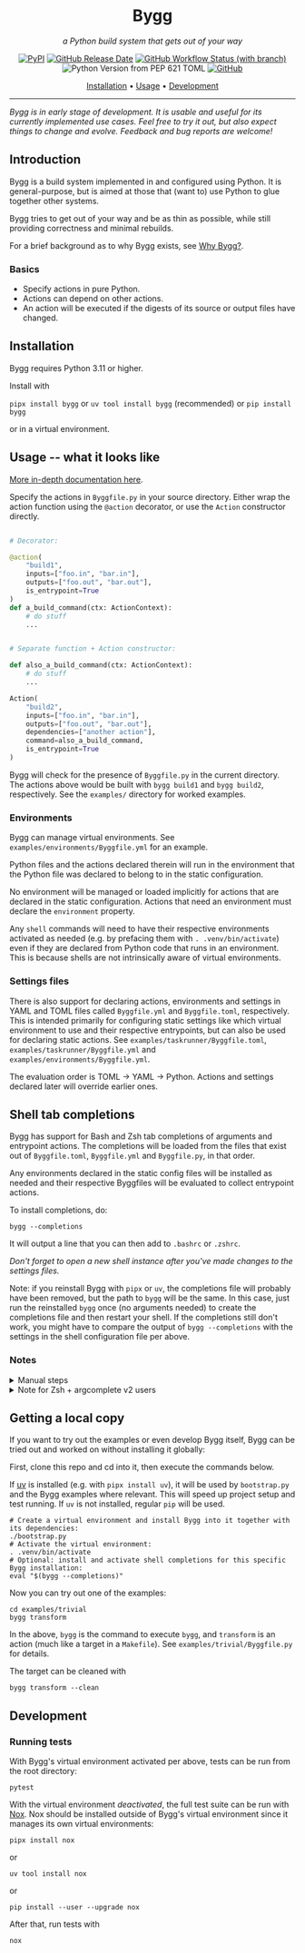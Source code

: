 <div align="center">

# Bygg

_a Python build system that gets out of your way_

[![PyPI](https://img.shields.io/pypi/v/bygg?flat)](https://pypi.org/project/bygg/)
[![GitHub Release Date](https://img.shields.io/github/release-date/rikardg/bygg)](https://github.com/rikardg/bygg/releases)
[![GitHub Workflow Status (with branch)](https://img.shields.io/github/actions/workflow/status/rikardg/bygg/code_quality.yml?branch=master&flat)](https://github.com/rikardg/bygg/actions?query=branch%3Amaster+)
![Python Version from PEP 621 TOML](https://img.shields.io/python/required-version-toml?tomlFilePath=https%3A%2F%2Fraw.githubusercontent.com%2Frikardg%2Fbygg%2Fmaster%2Fpyproject.toml)
[![GitHub](https://img.shields.io/github/license/rikardg/bygg)](LICENSE)

[Installation](#installation) • [Usage](#usage) • [Development](#development)

</div>

---

_Bygg is in early stage of development. It is usable and useful for its
currently implemented use cases. Feel free to try it out, but also expect
things to change and evolve. Feedback and bug reports are welcome!_

## Introduction

Bygg is a build system implemented in and configured using Python. It is
general-purpose, but is aimed at those that (want to) use Python to glue
together other systems.

Bygg tries to get out of your way and be as thin as possible, while still
providing correctness and minimal rebuilds.

For a brief background as to why Bygg exists, see [Why Bygg?](docs/Why.md).

### Basics

- Specify actions in pure Python.
- Actions can depend on other actions.
- An action will be executed if the digests of its source or output files have
  changed.

## Installation

Bygg requires Python 3.11 or higher.

Install with

`pipx install bygg` or `uv tool install bygg` (recommended)
or
`pip install bygg`

or in a virtual environment.

## Usage -- what it looks like

[More in-depth documentation here](docs/Usage.md).

Specify the actions in `Byggfile.py` in your source directory. Either wrap the
action function using the `@action` decorator, or use the `Action` constructor
directly.

```python

# Decorator:

@action(
    "build1",
    inputs=["foo.in", "bar.in"],
    outputs=["foo.out", "bar.out"],
    is_entrypoint=True
)
def a_build_command(ctx: ActionContext):
    # do stuff
    ...


# Separate function + Action constructor:

def also_a_build_command(ctx: ActionContext):
    # do stuff
    ...

Action(
    "build2",
    inputs=["foo.in", "bar.in"],
    outputs=["foo.out", "bar.out"],
    dependencies=["another action"],
    command=also_a_build_command,
    is_entrypoint=True
)
```

Bygg will check for the presence of `Byggfile.py` in the current directory. The
actions above would be built with `bygg build1` and `bygg build2`,
respectively. See the `examples/` directory for worked examples.

### Environments

Bygg can manage virtual environments. See `examples/environments/Byggfile.yml`
for an example.

Python files and the actions declared therein will run in the environment that
the Python file was declared to belong to in the static configuration.

No environment will be managed or loaded implicitly for actions that are
declared in the static configuration. Actions that need an environment must
declare the `environment` property.

Any `shell` commands will need to have their respective environments activated
as needed (e.g. by prefacing them with `. .venv/bin/activate`) even if they are
declared from Python code that runs in an environment. This is because shells
are not intrinsically aware of virtual environments.

### Settings files

There is also support for declaring actions, environments and settings in YAML
and TOML files called `Byggfile.yml` and `Byggfile.toml`, respectively. This is
intended primarily for configuring static settings like which virtual
environment to use and their respective entrypoints, but can also be used for
declaring static actions. See `examples/taskrunner/Byggfile.toml`,
`examples/taskrunner/Byggfile.yml` and `examples/environments/Byggfile.yml`.

The evaluation order is TOML -> YAML -> Python. Actions and settings declared
later will override earlier ones.

## Shell tab completions

Bygg has support for Bash and Zsh tab completions of arguments and entrypoint
actions. The completions will be loaded from the files that exist out of
`Byggfile.toml`, `Byggfile.yml` and `Byggfile.py`, in that order.

Any environments declared in the static config files will be installed as
needed and their respective Byggfiles will be evaluated to collect entrypoint
actions.

To install completions, do:

```shell
bygg --completions
```

It will output a line that you can then add to `.bashrc` or `.zshrc`.

_Don't forget to open a new shell instance after you've made changes to the
settings files._

Note: if you reinstall Bygg with `pipx` or `uv`, the completions file will
probably have been removed, but the path to `bygg` will be the same. In this
case, just run the reinstalled `bygg` once (no arguments needed) to create the
completions file and then restart your shell. If the completions still don't
work, you might have to compare the output of `bygg --completions` with the
settings in the shell configuration file per above.

### Notes

<details>
<summary>
Manual steps
</summary>

Add the following line to `.bashrc` or `.zshrc`:

```shell
eval "$(.your_bygg_venv/bin/register-python-argcomplete .your_bygg_venv/bin/bygg)"
```

</details>

<details>
<summary>Note for Zsh + argcomplete v2 users</summary>

The recommended setup above uses the argcomplete that is installed with Bygg,
since this version (starting with v3) has proper support for Zsh so that the
action completions will show descriptions. If you for whatever reason need to
use a lower version of argcomplete you need to load the Bash compatibility
layer first, and then the Bygg completions:

```shell
autoload -U bashcompinit ; bashcompinit
eval "$(register-python-argcomplete bygg)"
```

</details>

## Getting a local copy

If you want to try out the examples or even develop Bygg itself, Bygg can be
tried out and worked on without installing it globally:

First, clone this repo and cd into it, then execute the commands below.

If [uv](https://github.com/astral-sh/uv) is installed (e.g. with `pipx install uv`),
it will be used by `bootstrap.py` and the Bygg examples where relevant.
This will speed up project setup and test running. If `uv` is not installed,
regular `pip` will be used.

```shell
# Create a virtual environment and install Bygg into it together with its dependencies:
./bootstrap.py
# Activate the virtual environment:
. .venv/bin/activate
# Optional: install and activate shell completions for this specific Bygg installation:
eval "$(bygg --completions)"
```

Now you can try out one of the examples:

```shell
cd examples/trivial
bygg transform
```

In the above, `bygg` is the command to execute `bygg`, and `transform` is an
action (much like a target in a `Makefile`). See `examples/trivial/Byggfile.py`
for details.

The target can be cleaned with

```shell
bygg transform --clean
```

## Development

### Running tests

With Bygg's virtual environment activated per above, tests can be run from the root directory:

```shell
pytest
```

With the virtual environment _deactivated_, the full test suite can be run with
[Nox](https://nox.thea.codes/en/stable/). Nox should be installed outside of
Bygg's virtual environment since it manages its own virtual environments:

```shell
pipx install nox
```

or

```shell
uv tool install nox
```

or

```shell
pip install --user --upgrade nox
```

After that, run tests with

```shell
nox
```

